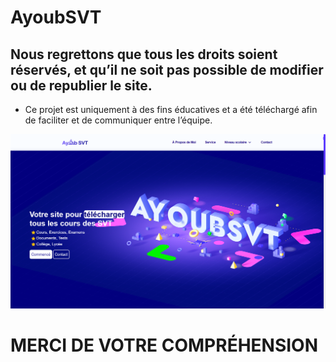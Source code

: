 # AyoubSVT
## Nous regrettons que tous les droits soient réservés, et qu’il ne soit pas possible de modifier ou de republier le site.
 - Ce projet est uniquement à des fins éducatives et a été téléchargé afin de faciliter et de communiquer entre l’équipe.

![website](website.png)

# MERCI DE VOTRE COMPRÉHENSION
